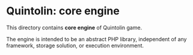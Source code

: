 # Quintolin: core engine

This directory contains **core engine** of Quintolin game.

The engine is intended to be an abstract PHP library,
independent of any framework, storage solution, or execution environment.
